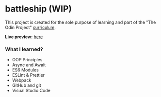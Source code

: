 # battleship (WIP)

This project is created for the sole purpose of learning and part of the "The Odin Project" [curriculum](https://theodinproject.com/).

**Live preview:** [here](https://hicarlodacuyan.github.io/battleship/)

### What I learned?

- OOP Principles
- Async and Await
- ES6 Modules
- ESLint & Prettier
- Webpack
- GitHub and git
- Visual Studio Code
